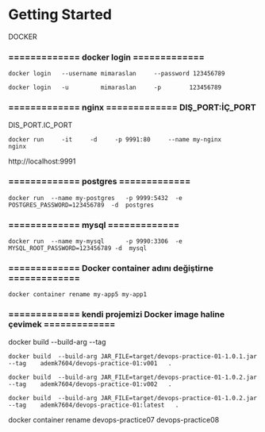 # Getting Started
DOCKER
### ============= docker login =============
```
docker login   --username mimaraslan     --password 123456789
```
```
docker login   -u         mimaraslan     -p        123456789
```

### ============= nginx ============= DIŞ_PORT:İÇ_PORT

DIS_PORT.IC_PORT
```
docker run     -it     -d     -p 9991:80     --name my-nginx      nginx
```
http://localhost:9991

### ============= postgres =============
```
docker run  --name my-postgres   -p 9999:5432  -e POSTGRES_PASSWORD=123456789  -d  postgres
```
### ============= mysql =============
```
docker run  --name my-mysql      -p 9990:3306  -e MYSQL_ROOT_PASSWORD=123456789 -d  mysql
```
### ============= Docker container adını değiştirne =============
```
docker container rename my-app5 my-app1
```

### ============= kendi projemizi Docker image haline çevimek =============
docker build  --build-arg --tag
```
docker build  --build-arg JAR_FILE=target/devops-practice-01-1.0.1.jar   --tag    ademk7604/devops-practice-01:v001   .

docker build  --build-arg JAR_FILE=target/devops-practice-01-1.0.2.jar   --tag    ademk7604/devops-practice-01:v002   .

docker build  --build-arg JAR_FILE=target/devops-practice-01-1.0.2.jar   --tag    ademk7604/devops-practice-01:latest   .
```
docker container rename devops-practice07 devops-practice08


